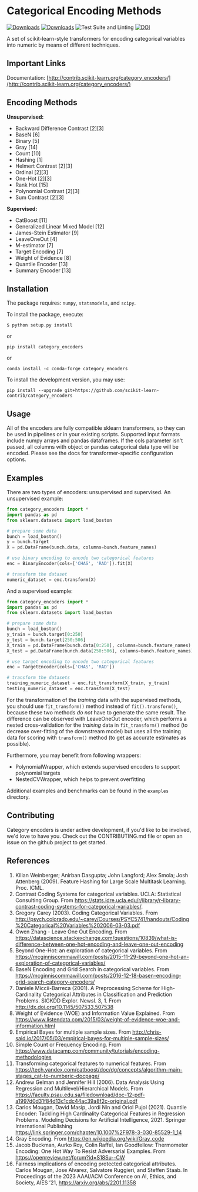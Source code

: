 Categorical Encoding Methods
============================

[![Downloads](https://pepy.tech/badge/category-encoders)](https://pepy.tech/project/category-encoders)
[![Downloads](https://pepy.tech/badge/category-encoders/month)](https://pepy.tech/project/category-encoders)
![Test Suite and Linting](https://github.com/scikit-learn-contrib/category_encoders/workflows/Test%20Suite%20and%20Linting/badge.svg)
[![DOI](https://zenodo.org/badge/47077067.svg)](https://zenodo.org/badge/latestdoi/47077067)

A set of scikit-learn-style transformers for encoding categorical 
variables into numeric by means of different techniques.

Important Links
---------------

Documentation: [http://contrib.scikit-learn.org/category_encoders/](http://contrib.scikit-learn.org/category_encoders/)

Encoding Methods
----------------
__Unsupervised:__
 * Backward Difference Contrast [2][3]
 * BaseN [6]
 * Binary [5]
 * Gray [14]
 * Count [10]
 * Hashing [1]
 * Helmert Contrast [2][3]
 * Ordinal [2][3]
 * One-Hot [2][3]
 * Rank Hot [15]
 * Polynomial Contrast [2][3]
 * Sum Contrast [2][3]

__Supervised:__
 * CatBoost [11]
 * Generalized Linear Mixed Model [12] 
 * James-Stein Estimator [9]
 * LeaveOneOut [4]
 * M-estimator [7]
 * Target Encoding [7]
 * Weight of Evidence [8]
 * Quantile Encoder [13]
 * Summary Encoder [13]

Installation
------------

The package requires: `numpy`, `statsmodels`, and `scipy`.

To install the package, execute:

```shell
$ python setup.py install
```

or 

```shell
pip install category_encoders
```

or

```shell
conda install -c conda-forge category_encoders
```

To install the development version, you may use:

```shell
pip install --upgrade git+https://github.com/scikit-learn-contrib/category_encoders
```

Usage
-----

All of the encoders are fully compatible sklearn transformers, so they can be used in pipelines or in your existing 
scripts. Supported input formats include numpy arrays and pandas dataframes. If the cols parameter isn't passed, all 
columns with object or pandas categorical data type will be encoded. Please see the docs for transformer-specific 
configuration options.

Examples
--------
There are two types of encoders: unsupervised and supervised. An unsupervised example:
```python
from category_encoders import *
import pandas as pd
from sklearn.datasets import load_boston

# prepare some data
bunch = load_boston()
y = bunch.target
X = pd.DataFrame(bunch.data, columns=bunch.feature_names)

# use binary encoding to encode two categorical features
enc = BinaryEncoder(cols=['CHAS', 'RAD']).fit(X)

# transform the dataset
numeric_dataset = enc.transform(X)
```

And a supervised example:
```python
from category_encoders import *
import pandas as pd
from sklearn.datasets import load_boston

# prepare some data
bunch = load_boston()
y_train = bunch.target[0:250]
y_test = bunch.target[250:506]
X_train = pd.DataFrame(bunch.data[0:250], columns=bunch.feature_names)
X_test = pd.DataFrame(bunch.data[250:506], columns=bunch.feature_names)

# use target encoding to encode two categorical features
enc = TargetEncoder(cols=['CHAS', 'RAD'])

# transform the datasets
training_numeric_dataset = enc.fit_transform(X_train, y_train)
testing_numeric_dataset = enc.transform(X_test)
```

For the transformation of the _training_ data with the supervised methods, you should use `fit_transform()` method instead of `fit().transform()`, because these two methods _do not_ have to generate the same result. The difference can be observed with LeaveOneOut encoder, which performs a nested cross-validation for the _training_ data in `fit_transform()` method (to decrease over-fitting of the downstream model) but uses all the training data for scoring with `transform()` method (to get as accurate estimates as possible).

Furthermore, you may benefit from following wrappers:
 * PolynomialWrapper, which extends supervised encoders to support polynomial targets
 * NestedCVWrapper, which helps to prevent overfitting  

Additional examples and benchmarks can be found in the `examples` directory.

Contributing
------------

Category encoders is under active development, if you'd like to be involved, we'd love to have you. Check out the CONTRIBUTING.md file
or open an issue on the github project to get started.

References
----------

 1. Kilian Weinberger; Anirban Dasgupta; John Langford; Alex Smola; Josh Attenberg (2009). Feature Hashing for Large Scale Multitask Learning. Proc. ICML.
 2. Contrast Coding Systems for categorical variables.  UCLA: Statistical Consulting Group. From https://stats.idre.ucla.edu/r/library/r-library-contrast-coding-systems-for-categorical-variables/.
 3. Gregory Carey (2003). Coding Categorical Variables. From http://psych.colorado.edu/~carey/Courses/PSYC5741/handouts/Coding%20Categorical%20Variables%202006-03-03.pdf
 4. Owen Zhang - Leave One Out Encoding. From https://datascience.stackexchange.com/questions/10839/what-is-difference-between-one-hot-encoding-and-leave-one-out-encoding
 5. Beyond One-Hot: an exploration of categorical variables. From https://mcginniscommawill.com/posts/2015-11-29-beyond-one-hot-an-exploration-of-categorical-variables/
 6. BaseN Encoding and Grid Search in categorical variables. From https://mcginniscommawill.com/posts/2016-12-18-basen-encoding-grid-search-category-encoders/
 7. Daniele Miccii-Barreca (2001). A Preprocessing Scheme for High-Cardinality Categorical Attributes in Classification and Prediction Problems. SIGKDD Explor. Newsl. 3, 1. From http://dx.doi.org/10.1145/507533.507538
 8. Weight of Evidence (WOE) and Information Value Explained. From https://www.listendata.com/2015/03/weight-of-evidence-woe-and-information.html
 9. Empirical Bayes for multiple sample sizes. From http://chris-said.io/2017/05/03/empirical-bayes-for-multiple-sample-sizes/
 10. Simple Count or Frequency Encoding. From https://www.datacamp.com/community/tutorials/encoding-methodologies
 11. Transforming categorical features to numerical features. From https://tech.yandex.com/catboost/doc/dg/concepts/algorithm-main-stages_cat-to-numberic-docpage/
 12. Andrew Gelman and Jennifer Hill (2006). Data Analysis Using Regression and Multilevel/Hierarchical Models. From https://faculty.psau.edu.sa/filedownload/doc-12-pdf-a1997d0d31f84d13c1cdc44ac39a8f2c-original.pdf
 13. Carlos Mougan, David Masip, Jordi Nin and Oriol Pujol (2021). Quantile Encoder: Tackling High Cardinality Categorical Features in Regression Problems. Modeling Decisions for Artificial Intelligence, 2021. Springer International Publishing https://link.springer.com/chapter/10.1007%2F978-3-030-85529-1_14
 14. Gray Encoding. From https://en.wikipedia.org/wiki/Gray_code 
 15. Jacob Buckman, Aurko Roy, Colin Raffel, Ian Goodfellow: Thermometer Encoding: One Hot Way To Resist Adversarial Examples. From https://openreview.net/forum?id=S18Su--CW
 16. Fairness implications of encoding protected categorical attributes. Carlos Mougan, Jose Alvarez, Salvatore Ruggieri, and Steffen Staab.  In Proceedings of the 2023 AAAI/ACM Conference on AI, Ethics, and Society, AIES ’21, https://arxiv.org/abs/2201.11358
